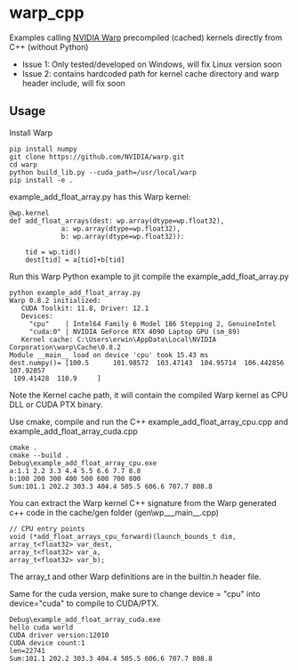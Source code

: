 # warp_cpp
Examples calling [NVIDIA Warp](https://github.com/nvidia/warp) precompiled (cached) kernels directly from C++ (without Python)

* Issue 1: Only tested/developed on Windows, will fix Linux version soon
* Issue 2: contains hardcoded path for kernel cache directory and warp header include, will fix soon

## Usage

Install Warp

```
pip install numpy
git clone https://github.com/NVIDIA/warp.git
cd warp
python build_lib.py --cuda_path=/usr/local/warp
pip install -e .
```
example_add_float_array.py has this Warp kernel:
```
@wp.kernel
def add_float_arrays(dest: wp.array(dtype=wp.float32),
             a: wp.array(dtype=wp.float32),
             b: wp.array(dtype=wp.float32)):

    tid = wp.tid()
    dest[tid] = a[tid]+b[tid]
```
Run this Warp Python example to jit compile the example_add_float_array.py
```
python example_add_float_array.py
Warp 0.8.2 initialized:
   CUDA Toolkit: 11.8, Driver: 12.1
   Devices:
     "cpu"    | Intel64 Family 6 Model 186 Stepping 2, GenuineIntel
     "cuda:0" | NVIDIA GeForce RTX 4090 Laptop GPU (sm_89)
   Kernel cache: C:\Users\erwin\AppData\Local\NVIDIA Corporation\warp\Cache\0.8.2
Module __main__ load on device 'cpu' took 15.43 ms
dest.numpy()= [100.5      101.98572  103.47143  104.95714  106.442856 107.92857
 109.41428  110.9     ]
 ```
Note the Kernel cache path, it will contain the compiled Warp kernel as CPU DLL or CUDA PTX binary.

Use cmake, compile and run the C++ example_add_float_array_cpu.cpp and example_add_float_array_cuda.cpp
```
cmake .
cmake --build .
Debug\example_add_float_array_cpu.exe
a:1.1 2.2 3.3 4.4 5.5 6.6 7.7 8.8
b:100 200 300 400 500 600 700 800
Sum:101.1 202.2 303.3 404.4 505.5 606.6 707.7 808.8
```

You can extract the Warp kernel C++ signature from the Warp generated c++ code in the cache/gen folder (gen\wp___main__.cpp)
```
// CPU entry points
void (*add_float_arrays_cpu_forward)(launch_bounds_t dim,
array_t<float32> var_dest,
array_t<float32> var_a,
array_t<float32> var_b);
```
The array_t and other Warp definitions are in the builtin.h header file.

Same for the cuda version, make sure to change device = "cpu" into device="cuda" to compile to CUDA/PTX.

```
Debug\example_add_float_array_cuda.exe
hello cuda world
CUDA driver version:12010
CUDA device count:1
len=22741
Sum:101.1 202.2 303.3 404.4 505.5 606.6 707.7 808.8
```
